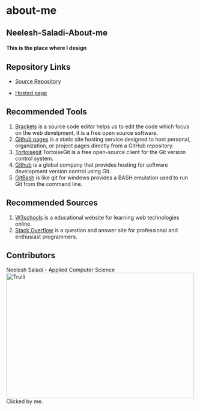 # about-me
## Neelesh-Saladi-About-me
#### This is the place where I design
## Repository Links
* [Source Repository](https://github.com/neeleshsaladi/about-me/edit/master/README.md)

* [Hosted page]()
## Recommended Tools
1. [Brackets](http://brackets.io/) is a source code editor helps us to edit the code which focus on the web develpment, it is a free open source software. 
2. [Github pages](https://pages.github.com/) is a static site hosting service designed to host personal, organization, or project pages directly from a GitHub repository.
3. [Tortoisegit](https://tortoisegit.org/) TortoiseGit is a free open-source client for the Git version control system.
4. [Github](https://github.com/) is a global company that provides hosting for software development version control using Git.
5. [GitBash](https://git-scm.com/downloads) is like git for windows provides a BASH emulation used to run Git from the command line.
## Recommended Sources
1. [W3schools](https://www.w3schools.com/) is a educational website for learning web technologies online.
2. [Stack Overflow](https://stackoverflow.com/)  is a question and answer site for professional and enthusiast programmers.
## Contributors
Neelesh Saladi - Applied Computer Science
<img src="click.jpg" alt="Trulli" width="500" height="333">
Clicked by me.
